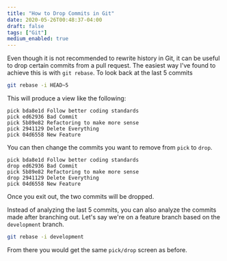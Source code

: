 ```yaml
---
title: "How to Drop Commits in Git"
date: 2020-05-26T00:48:37-04:00
draft: false
tags: ["Git"]
medium_enabled: true
---
```


Even though it is not recommended to rewrite history in Git, it can be useful to drop certain commits from a pull request. The easiest way I've found to achieve this is with `git rebase`. To look back at the last 5 commits

```bash
git rebase -i HEAD~5
```

This will produce a view like the following:

```
pick bda8e1d Follow better coding standards
pick ed62936 Bad Commit
pick 5b89e82 Refactoring to make more sense
pick 2941129 Delete Everything
pick 04d6558 New Feature
```

You can then change the commits you want to remove from `pick` to `drop`.

```
pick bda8e1d Follow better coding standards
drop ed62936 Bad Commit
pick 5b89e82 Refactoring to make more sense
drop 2941129 Delete Everything
pick 04d6558 New Feature
```

Once you exit out, the two commits will be dropped.

Instead of analyzing the last 5 commits, you can also analyze the commits made after branching out. Let's say we're on a feature branch based on the `development` branch.

```bash
git rebase -i development
```

From there you would get the same `pick/drop` screen as before.